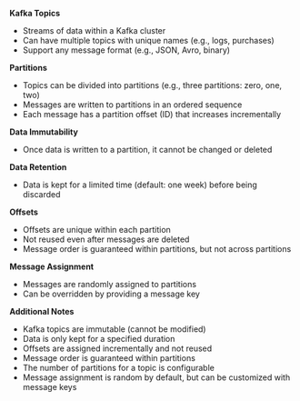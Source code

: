 **Kafka Topics**

- Streams of data within a Kafka cluster
- Can have multiple topics with unique names (e.g., logs, purchases)
- Support any message format (e.g., JSON, Avro, binary)

**Partitions**

- Topics can be divided into partitions (e.g., three partitions: zero, one, two)
- Messages are written to partitions in an ordered sequence
- Each message has a partition offset (ID) that increases incrementally

**Data Immutability**

- Once data is written to a partition, it cannot be changed or deleted

**Data Retention**

- Data is kept for a limited time (default: one week) before being discarded

**Offsets**

- Offsets are unique within each partition
- Not reused even after messages are deleted
- Message order is guaranteed within partitions, but not across partitions

**Message Assignment**

- Messages are randomly assigned to partitions
- Can be overridden by providing a message key

**Additional Notes**

- Kafka topics are immutable (cannot be modified)
- Data is only kept for a specified duration
- Offsets are assigned incrementally and not reused
- Message order is guaranteed within partitions
- The number of partitions for a topic is configurable
- Message assignment is random by default, but can be customized with message keys